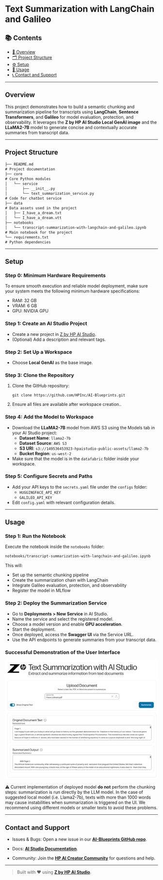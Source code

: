 # Text Summarization with LangChain and Galileo

## 📚 Contents

- [🧠 Overview](#overview)
- [🗂 Project Structure](#project-structure)
- [⚙️ Setup](#setup)
- [🚀 Usage](#usage)
- [📞 Contact and Support](#contact-and-support)

---

## Overview

This project demonstrates how to build a semantic chunking and summarization pipeline for transcripts using **LangChain**, **Sentence Transformers**, and **Galileo** for model evaluation, protection, and observability. It leverages the **Z by HP AI Studio Local GenAI image** and the **LLaMA2-7B** model to generate concise and contextually accurate summaries from transcript data.

---

## Project Structure

```
├── README.md                                                               # Project documentation
├── core                                                                    # Core Python modules
│   └── service                     
│       ├── __init__.py
│       └── text_summarization_service.py                                   # Code for chatbot service  
├── data                                                                    # Data assets used in the project
│   ├── I_have_a_dream.txt
│   └── I_have_a_dream.vtt
├── notebooks
│   └── transcript-summarization-with-langchain-and-galileo.ipynb           # Main notebook for the project
└── requirements.txt                                                        # Python dependencies
```

---

## Setup

### Step 0: Minimum Hardware Requirements
To ensure smooth execution and reliable model deployment, make sure your system meets the following minimum hardware specifications:

- RAM: 32 GB 
- VRAM: 6 GB 
- GPU: NVIDIA GPU 

### Step 1: Create an AI Studio Project

- Create a new project in [Z by HP AI Studio](https://zdocs.datascience.hp.com/docs/aistudio/overview).
- (Optional) Add a description and relevant tags.

### Step 2: Set Up a Workspace

- Choose **Local GenAI** as the base image.

### Step 3: Clone the Repository

1. Clone the GitHub repository:  
   ```
   git clone https://github.com/HPInc/AI-Blueprints.git
   ```

2. Ensure all files are available after workspace creation..

### Step 4: Add the Model to Workspace

- Download the **LLaMA2-7B** model from AWS S3 using the Models tab in your AI Studio project:
  - **Dataset Name**: `llama2-7b`
  - **Dataset Source**: `AWS S3`
  - **S3 URI**: `s3://149536453923-hpaistudio-public-assets/llama2-7b`
  - **Bucket Region**: `us-west-2`
- Make sure that the model is in the `datafabric` folder inside your workspace.
  
### Step 5: Configure Secrets and Paths

- Add your API keys to the `secrets.yaml` file under the `configs` folder:
  - `HUGGINGFACE_API_KEY`
  - `GALILEO_API_KEY`
- Edit `config.yaml` with relevant configuration details.

---

## Usage

### Step 1: Run the Notebook

Execute the notebook inside the `notebooks` folder:

```bash
notebooks/transcript-summarization-with-langchain-and-galileo.ipynb
```

This will:
- Set up the semantic chunking pipeline
- Create the summarization chain with LangChain
- Integrate Galileo evaluation, protection, and observability
- Register the model in MLflow

### Step 2: Deploy the Summarization Service

- Go to **Deployments > New Service** in AI Studio.
- Name the service and select the registered model.
- Choose a model version and enable **GPU acceleration**.
- Start the deployment.
- Once deployed, access the **Swagger UI** via the Service URL.
- Use the API endpoints to generate summaries from your transcript data.

### Successful Demonstration of the User Interface  

![Transcript Summarization Demo UI](docs/ui_summarization.png)

:warning: Current implementation of deployed model **do not** perform the chunking steps: summarization is run directly by the LLM model. In the case of suggested local model (i.e. Llama2-7b), texts with more than 1000 words may cause instabilities when summarization is triggered on the UI. We recommend using different models or smaller texts to avoid these problems.


---

## Contact and Support

- Issues & Bugs: Open a new issue in our [**AI-Blueprints GitHub repo**](https://github.com/HPInc/AI-Blueprints).

- Docs: [**AI Studio Documentation**](https://zdocs.datascience.hp.com/docs/aistudio/overview).

- Community: Join the [**HP AI Creator Community**](https://community.datascience.hp.com/) for questions and help.


---

> Built with ❤️ using [**Z by HP AI Studio**](https://www.hp.com/us-en/workstations/ai-studio.html).
